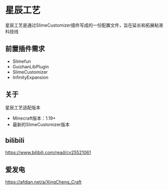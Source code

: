 # 星辰工艺
星辰工艺是通过SlimeCustomizer插件写成的一份配置文件，旨在延长和拓展粘液科技线
## 前置插件需求
- Slimefun
- GuizhanLibPlugin
- SlimeCustomizer
- InfinityExpansion
## 关于
星辰工艺适配版本
- Minecraft版本：1.19+
- 最新的SlimeCustomizer版本
## bilibili
https://www.bilibili.com/read/cv25521061
## 爱发电
https://afdian.net/a/XingCheng_Craft
